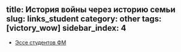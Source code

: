 title: История войны через историю семьи
slug: links_student
category: other
tags: [victory_wow]
sidebar_index: 4
---
- [Эссе студентов ФМ](/files/esse.doc)